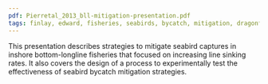 ```yaml
---
pdf: Pierretal_2013_bll-mitigation-presentation.pdf
tags: finlay, edward, fisheries, seabirds, bycatch, mitigation, dragonfly
---
```

This presentation describes strategies to mitigate seabird captures in inshore bottom-longline fisheries that focused on increasing line sinking rates. It also covers the design of a process to experimentally test the effectiveness of seabird bycatch mitigation strategies. 
